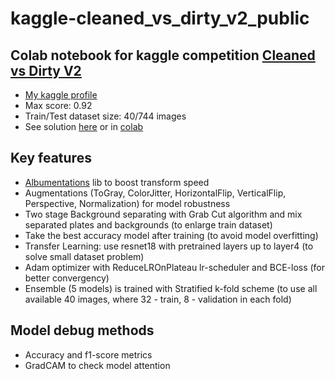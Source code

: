 # kaggle-cleaned_vs_dirty_v2_public
## Colab notebook for kaggle competition [Cleaned vs Dirty V2](https://www.kaggle.com/competitions/platesv2/overview)
- [My kaggle profile](https://www.kaggle.com/sergeichukd)
- Max score: 0.92
- Train/Test dataset size: 40/744 images
- See solution [here](https://github.com/sergeichukd/kaggle-cleaned_vs_dirty_v2_public/blob/main/cleaned_vs_dirty_v2_public.ipynb) or in [colab](https://colab.research.google.com/drive/1BlqgZRzgY6YKVaefHRYD7yjEYfuRuhgn?usp=sharing)

## Key features
- [Albumentations](https://github.com/albumentations-team/albumentations/) lib to boost transform speed
- Augmentations (ToGray, ColorJitter, HorizontalFlip, VerticalFlip, Perspective, Normalization) for model robustness
- Two stage Background separating with Grab Cut algorithm and mix separated plates and backgrounds (to enlarge train dataset)
- Take the best accuracy model after training (to avoid model overfitting)
- Transfer Learning: use resnet18 with pretrained layers up to layer4 (to solve small dataset problem)
- Adam optimizer with ReduceLROnPlateau lr-scheduler and BCE-loss (for better convergency)
- Ensemble (5 models) is trained with Stratified k-fold scheme (to use all available 40 images, where 32 - train, 8 - validation in each fold)

## Model debug methods
- Accuracy and f1-score metrics
- GradCAM to check model attention
